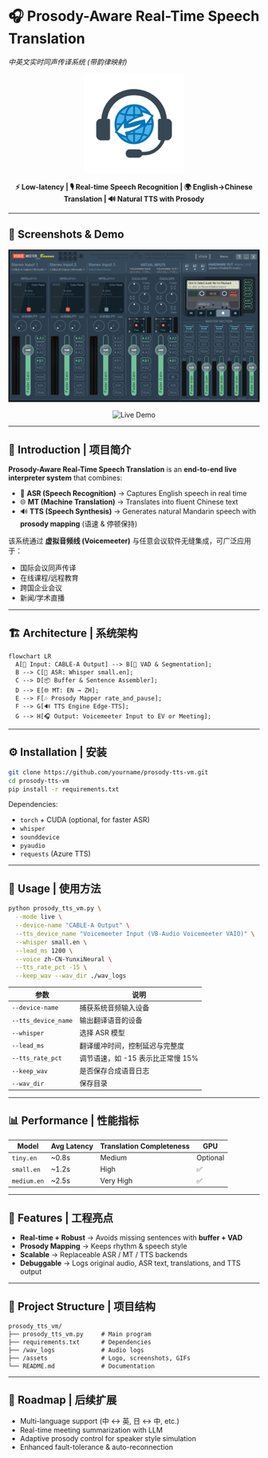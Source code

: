 # 🎧 Prosody-Aware Real-Time Speech Translation

*中英文实时同声传译系统 (带韵律映射)*

<p align="center">
  <img src="assets/logo.png" alt="Project Logo" width="200"/>
</p>

<p align="center">
  <b>⚡ Low-latency | 🎙 Real-time Speech Recognition | 🌍 English→Chinese Translation | 🔊 Natural TTS with Prosody</b>
</p>

---

## 📸 Screenshots & Demo

<p align="center">
  <img src="assets/voicemeeter.png" alt="System Screenshot" width="600"/>
</p>

<p align="center">
  <img src="assets/demo.gif" alt="Live Demo" width="600"/>
</p>

---

## 🚀 Introduction | 项目简介

**Prosody-Aware Real-Time Speech Translation** is an **end-to-end live interpreter system** that combines:

* 🎤 **ASR (Speech Recognition)** → Captures English speech in real time
* 🌐 **MT (Machine Translation)** → Translates into fluent Chinese text
* 🔊 **TTS (Speech Synthesis)** → Generates natural Mandarin speech with **prosody mapping** (语速 & 停顿保持)

该系统通过 **虚拟音频线 (Voicemeeter)** 与任意会议软件无缝集成，可广泛应用于：

* 国际会议同声传译
* 在线课程/远程教育
* 跨国企业会议
* 新闻/学术直播

---

## 🏗 Architecture | 系统架构

```mermaid
flowchart LR
  A[🎤 Input: CABLE-A Output] --> B[🔎 VAD & Segmentation];
  B --> C[📝 ASR: Whisper small.en];
  C --> D[📦 Buffer & Sentence Assembler];
  D --> E[🌐 MT: EN → ZH];
  E --> F[🎶 Prosody Mapper rate_and_pause];
  F --> G[🔊 TTS Engine Edge-TTS];
  G --> H[🎧 Output: Voicemeeter Input to EV or Meeting];
```

---

## ⚙️ Installation | 安装

```bash
git clone https://github.com/yourname/prosody-tts-vm.git
cd prosody-tts-vm
pip install -r requirements.txt
```

Dependencies:

* `torch` + CUDA (optional, for faster ASR)
* `whisper`
* `sounddevice`
* `pyaudio`
* `requests` (Azure TTS)

---

## 🎯 Usage | 使用方法

```bash
python prosody_tts_vm.py \
  --mode live \
  --device-name "CABLE-A Output" \
  --tts_device_name "Voicemeeter Input (VB-Audio Voicemeeter VAIO)" \
  --whisper small.en \
  --lead_ms 1200 \
  --voice zh-CN-YunxiNeural \
  --tts_rate_pct -15 \
  --keep_wav --wav_dir ./wav_logs
```

| 参数                  | 说明                    |
| ------------------- | --------------------- |
| `--device-name`     | 捕获系统音频输入设备            |
| `--tts_device_name` | 输出翻译语音的设备             |
| `--whisper`         | 选择 ASR 模型             |
| `--lead_ms`         | 翻译缓冲时间，控制延迟与完整度       |
| `--tts_rate_pct`    | 调节语速，如 -15 表示比正常慢 15% |
| `--keep_wav`        | 是否保存合成语音日志            |
| `--wav_dir`         | 保存目录                  |

---

## 📊 Performance | 性能指标

| Model       | Avg Latency | Translation Completeness | GPU      |
| ----------- | ----------- | ------------------------ | -------- |
| `tiny.en`   | \~0.8s      | Medium                   | Optional |
| `small.en`  | \~1.2s      | High                     | ✅        |
| `medium.en` | \~2.5s      | Very High                | ✅        |

---

## 🌟 Features | 工程亮点

* **Real-time + Robust** → Avoids missing sentences with **buffer + VAD**
* **Prosody Mapping** → Keeps rhythm & speech style
* **Scalable** → Replaceable ASR / MT / TTS backends
* **Debuggable** → Logs original audio, ASR text, translations, and TTS output

---

## 📂 Project Structure | 项目结构

```
prosody_tts_vm/
├── prosody_tts_vm.py     # Main program
├── requirements.txt      # Dependencies
├── /wav_logs             # Audio logs
├── /assets               # Logo, screenshots, GIFs
└── README.md             # Documentation
```

---

## 🔮 Roadmap | 后续扩展

* Multi-language support (中 ↔ 英, 日 ↔ 中, etc.)
* Real-time meeting summarization with LLM
* Adaptive prosody control for speaker style simulation
* Enhanced fault-tolerance & auto-reconnection



